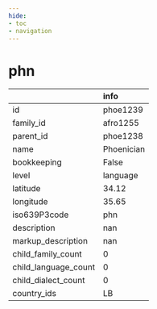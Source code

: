 ```yaml
---
hide:
- toc
- navigation
---
```

# phn
|                      | info       |
|:---------------------|:-----------|
| id                   | phoe1239   |
| family_id            | afro1255   |
| parent_id            | phoe1238   |
| name                 | Phoenician |
| bookkeeping          | False      |
| level                | language   |
| latitude             | 34.12      |
| longitude            | 35.65      |
| iso639P3code         | phn        |
| description          | nan        |
| markup_description   | nan        |
| child_family_count   | 0          |
| child_language_count | 0          |
| child_dialect_count  | 0          |
| country_ids          | LB         |
